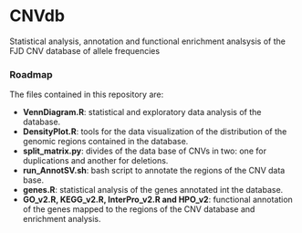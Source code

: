 # CNVdb
Statistical analysis, annotation and functional enrichment analsysis of the FJD CNV database of allele frequencies

### Roadmap
The files contained in this repository are: 
- __VennDiagram.R__: statistical and exploratory data analysis of the database. 
- __DensityPlot.R__: tools for the data visualization of the distribution of the genomic regions contained in the database. 
- __split_matrix.py__: divides of the data base of CNVs in two: one for duplications and another for deletions. 
- __run_AnnotSV.sh__: bash script to annotate the regions of the CNV data base. 
- __genes.R__: statistical analysis of the genes annotated int the database. 
- __GO_v2.R, KEGG_v2.R, InterPro_v2.R and HPO_v2__: functional annotation of the genes mapped to the regions of the CNV database and enrichment analysis. 

